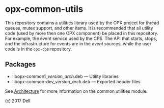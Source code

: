 # opx-common-utils
This repository contains a utilities library used by the OPX project for thread queues, mutex support, and other items. It is recommended that all utility code (used by more then one OPX component) be placed in this repository. For example, the event service used by the CPS. The API that starts, stops, and the infrastructure for events are in the _event_ sources, while the user code is in the `opx-cps` repository.

## Packages
- libopx-common1\_*version*\_*arch*.deb — Utility libraries  
- libopx-common-dev\_*version*\_*arch*.deb — Exported header files

See [Architecture](https://github.com/open-switch/opx-docs/wiki/Architecture) for more information on the common utilities module.

(c) 2017 Dell
